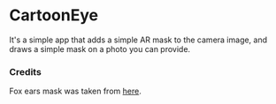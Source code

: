 # CartoonEye

It's a simple app that adds a simple AR mask to the camera image, and draws a simple mask on a photo you can provide.

### Credits

Fox ears mask was taken from [here](https://www.freepik.com/vectors/cat-ears).